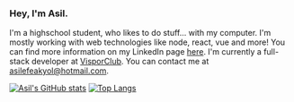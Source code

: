 ### Hey, I'm Asil.

I'm a highschool student, who likes to do stuff... with my computer. I'm mostly working with web technologies like node, react, vue and more! You can find more information on my LinkedIn page [here](https://www.linkedin.com/in/asilefeakyol). I'm currently a full-stack developer at [VisporClub](https://www.linkedin.com/company/visporclub/). You can contact me at [asilefeakyol@hotmail.com](mailto:asilefeakyol@hotmail.com).

[![Asil's GitHub stats](https://github-readme-stats.vercel.app/api?username=Asil348&show_icons=true&theme=tokyonight&count_private=true&hide=stars)](https://github.com/anuraghazra/github-readme-stats)
[![Top Langs](https://github-readme-stats.vercel.app/api/top-langs/?username=anuraghazra&layout=compact&hide=GLSL&theme=tokyonight)](https://github.com/anuraghazra/github-readme-stats)
